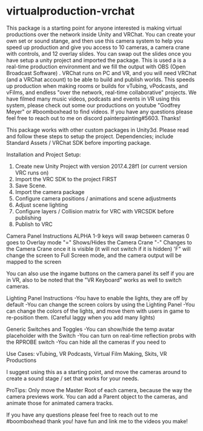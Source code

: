 # virtualproduction-vrchat

This package is a starting point for anyone interested is making virtual productions over the network inside Unity and VRChat. You can create your own set or sound stange, and then use this camera system to help you speed up production and give you access to 10 cameras, a camera crane with controls, and 12 overlay slides. You can swap out the slides once you have setup a unity project and imported the package. This is used a is a real-time production environment and we fill the output with OBS (Open Broadcast Software) . VRChat runs on PC and VR, and you will need VRChat (and a VRChat account) to be able to build and publish worlds. This speeds up production when making rooms or builds for vTubing, vPodcasts, and vFilms, and endless "over the network, real-time collaborative" projects. We have filmed many music videos, podcasts and events in VR using this system, please check out some our productions on youtube "Godfrey Meyer" or #boomboxhead to find videos. If you have any questions please feel free to reach out to me on discord painterpainting#5603. Thanks!


This package works with other custom packages in Unity3d. Please read and follow these steps to setup the project. 
Dependencies; include Standard Assets / VRChat SDK before importing package.

Installation and Project Setup:
1. Create new Unity Project with version 2017.4.28f1 (or current version VRC runs on)
2. Import the VRC SDK to the project FIRST
3. Save Scene.
4. Import the camera package
5. Configure camera positions / animations and scene adjustments
6. Adjust scene lighting
7. Configure layers / Collision matrix for VRC with VRCSDK before publishing
8. Publish to VRC

Camera Panel Instructions
ALPHA 1-9 keys will swap between cameras
0 goes to Overlay mode
"=" Shows/Hides the Camera Crane
"-" Changes to the Camera Crane once it is visible (it will not switch if it is hidden)
'F" will change the screen to Full Screen mode, and the camera output will be mapped to the screen

You can also use the ingame buttons on the camera panel its self if you are in VR, also to be noted that the "VR Keyboard" works as well to switch cameras.

Lighting Panel Instructions
-You have to enable the lights, they are off by default
-You can change the screen colors by using the Lighting Panel
-You can change the colors of the lights, and move them with users in game to re-position them. (Careful laggy when you add many lights)

Generic Switches and Toggles
-You can show/hide the temp avatar placeholder with the Switch
-You can turn on real-time reflection probs with the RPROBE switch
-You can hide all the cameras if you need to

Use Cases: vTubing, VR Podcasts, Virtual Film Making, Skits, VR Productions

I suggest using this as a starting point, and move the cameras around to create a sound stage / set that works for your needs. 

ProTips:
Only move the Master Root of each camera, because the way the camera previews work.
You can add a Parent object to the cameras, and animate those for animated camera tracks. 

If you have any questions please feel free to reach out to me #boomboxhead thank you! have fun and link me to the videos you make!
